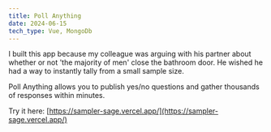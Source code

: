 ```yaml
---
title: Poll Anything
date: 2024-06-15
tech_type: Vue, MongoDb
---
```


I built this app because my colleague was arguing with his partner about whether or not 'the majority of men' close the bathroom door. He wished he had a way to instantly tally from a small sample size.

Poll Anything allows you to publish yes/no questions and gather thousands of responses within minutes. 

Try it here: [https://sampler-sage.vercel.app/](https://sampler-sage.vercel.app/)